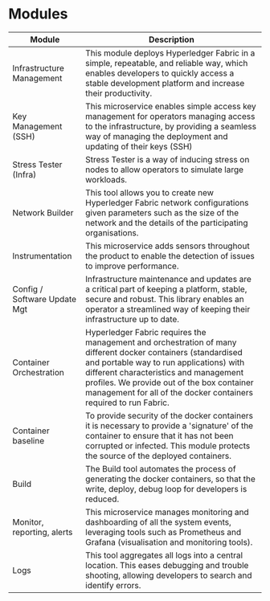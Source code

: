 # Modules

| Module                       | Description                                                                                                                                                                                                                                                                                                          |
| ---------------------------- | -------------------------------------------------------------------------------------------------------------------------------------------------------------------------------------------------------------------------------------------------------------------------------------------------------------------- |
| Infrastructure Management    | This module deploys Hyperledger Fabric in a simple, repeatable, and reliable way, which enables developers to quickly access a stable development platform and increase their productivity.                                                                                                                          |
| Key Management (SSH)         | This microservice enables simple access key management for operators managing access to the infrastructure, by providing a seamless way of managing the deployment and updating of their keys (SSH)                                                                                                                  |
| Stress Tester (Infra)        | Stress Tester is a way of inducing stress on nodes to allow operators to simulate large workloads.                                                                                                                                                                                                                   |
| Network Builder              | This tool allows you to create new Hyperledger Fabric network configurations given parameters such as the size of the network and the details of the participating organisations.                                                                                                                                    |
| Instrumentation              | This microservice adds sensors throughout the product to enable the detection of issues to improve performance.                                                                                                                                                                                                      |
| Config / Software Update Mgt | Infrastructure maintenance and updates are a critical part of keeping a platform, stable, secure and robust. This library enables an operator a streamlined way of keeping their infrastructure up to date.                                                                                                          |
| Container Orchestration      | Hyperledger Fabric requires the management and orchestration of many different docker containers (standardised and portable way to run applications) with different characteristics and management profiles. We provide out of the box container management for all of the docker containers required to run Fabric. |
| Container baseline           | To provide security of the docker containers it is necessary to provide a 'signature' of the container to ensure that it has not been corrupted or infected. This module protects the source of the deployed containers.                                                                                             |
| Build                        | The Build tool automates the process of generating the docker containers, so that the write, deploy, debug loop for developers is reduced.                                                                                                                                                                           |
| Monitor, reporting, alerts   | This microservice manages monitoring and dashboarding of all the system events, leveraging tools such as Prometheus and Grafana (visualisation and monitoring tools).                                                                                                                                                |
| Logs                         | This tool aggregates all logs into a central location. This eases debugging and trouble shooting, allowing developers to search and identify errors.                                                                                                                                                                 |

